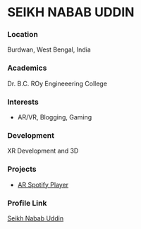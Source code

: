 # SEIKH NABAB UDDIN

### Location

Burdwan, West Bengal, India

### Academics

Dr. B.C. ROy Engineeering College

### Interests

- AR/VR, Blogging, Gaming

### Development

XR Development and 3D

### Projects

- [AR Spotify Player](https://github.com/nababuddin/AR-Spotify-Player)

### Profile Link

[Seikh Nabab Uddin](https://github.com/nababuddin)
